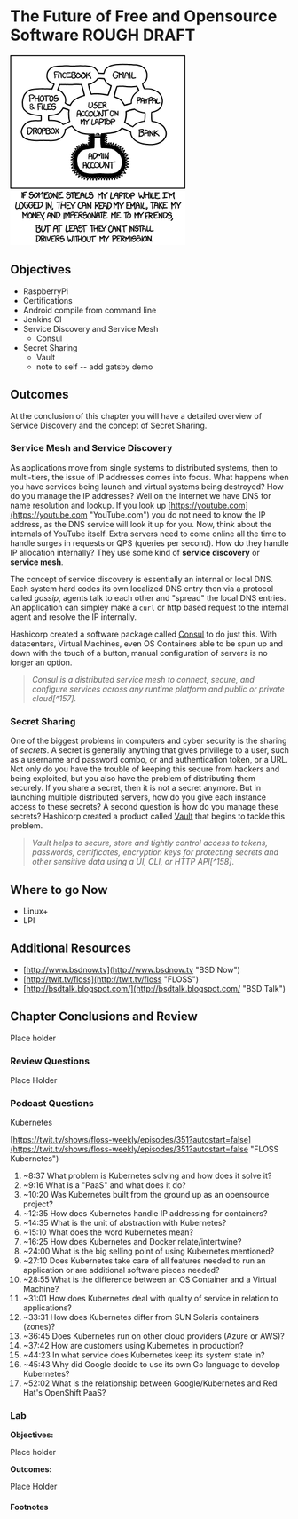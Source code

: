 # The Future of Free and Opensource Software ROUGH DRAFT

![*Always check the package dependencies...*](images/Chapter-Header/Chapter-15/authorization-2.png "Weakest Link?")

## Objectives

* RaspberryPi
* Certifications
* Android compile from command line
* Jenkins CI
* Service Discovery and Service Mesh
  * Consul
* Secret Sharing
  * Vault
  * note to self -- add gatsby demo

## Outcomes

At the conclusion of this chapter you will have a detailed overview of Service Discovery and the concept of Secret Sharing.  

### Service Mesh and Service Discovery

As applications move from single systems to distributed systems, then to multi-tiers, the issue of IP addresses comes into focus.  What happens when you have services being launch and virtual systems being destroyed?  How do you manage the IP addresses?  Well on the internet we have DNS for name resolution and lookup.  If you look up [https://youtube.com](https://youtube.com "YouTube.com") you do not need to know the IP address, as the DNS service will look it up for you.  Now, think about the internals of YouTube itself.  Extra servers need to come online all the time to handle surges in requests or QPS (queries per second).  How do they handle IP allocation internally?  They use some kind of **service discovery** or **service mesh**.  

The concept of service discovery is essentially an internal or local DNS.  Each system hard codes its own localized DNS entry then via a protocol called *gossip*, agents talk to each other and "spread" the local DNS entries.  An application can simpley make a ```curl``` or http based request to the internal agent and resolve the IP internally.

Hashicorp created a software package called [Consul](https://www.consul.io "Consul") to do just this.  With datacenters, Virtual Machines, even OS Containers able to be spun up and down with the touch of a button, manual configuration of servers is no longer an option.  

> *Consul is a distributed service mesh to connect, secure, and configure services across any runtime platform and public or private cloud[^157].*

### Secret Sharing

One of the biggest problems in computers and cyber security is the sharing of *secrets*.  A secret is generally anything that gives privillege to a user, such as a username and password combo, or and authentication token, or a URL. Not only do you have the trouble of keeping this secure from hackers and being exploited, but you also have the problem of distributing them securely.  If you share a secret, then it is not a secret anymore.  But in launching multiple distributed servers, how do you give each instance access to these secrets?  A second question is how do you manage these secrets? Hashicorp created a product called [Vault](https://www.vaultproject.io "Hashicorp Vault") that begins to tackle this problem.

> *Vault helps to secure, store and tightly control access to tokens, passwords, certificates, encryption keys for protecting secrets and other sensitive data using a UI, CLI, or HTTP API[^158]*.

## Where to go Now

* Linux+
* LPI

## Additional Resources

* [http://www.bsdnow.tv](http://www.bsdnow.tv "BSD Now")
* [http://twit.tv/floss](http://twit.tv/floss "FLOSS")
* [http://bsdtalk.blogspot.com/](http://bsdtalk.blogspot.com/ "BSD Talk")

## Chapter Conclusions and Review

Place holder

### Review Questions

Place Holder

### Podcast Questions

Kubernetes

[https://twit.tv/shows/floss-weekly/episodes/351?autostart=false](https://twit.tv/shows/floss-weekly/episodes/351?autostart=false "FLOSS Kubernetes")

1. ~8:37 What problem is Kubernetes solving and how does it solve it?
1. ~9:16 What is a "PaaS" and what does it do?
1. ~10:20 Was Kubernetes built from the ground up as an opensource project?
1. ~12:35 How does Kubernetes handle IP addressing for containers? 
1. ~14:35 What is the unit of abstraction with Kubernetes?
1. ~15:10 What does the word Kubernetes mean?
1. ~16:25 How does Kubernetes and Docker relate/intertwine?
1. ~24:00 What is the big selling point of using Kubernetes mentioned?
1. ~27:10 Does Kubernetes take care of all features needed to run an application or are additional software pieces needed?
1. ~28:55 What is the difference between an OS Container and a Virtual Machine?
1. ~31:01 How does Kubernetes deal with quality of service in relation to applications?
1. ~33:31 How does Kubernetes differ from SUN Solaris containers (zones)?
1. ~36:45 Does Kubernetes run on other cloud providers (Azure or AWS)?
1. ~37:42 How are customers using Kubernetes in production?
1. ~44:23 In what service does Kubernetes keep its system state in?
1. ~45:43 Why did Google decide to use its own Go language to develop Kubernetes?
1. ~52:02 What is the relationship between Google/Kubernetes and Red Hat's OpenShift PaaS?


### Lab

__Objectives:__

Place holder

__Outcomes:__

Place Holder

#### Footnotes
